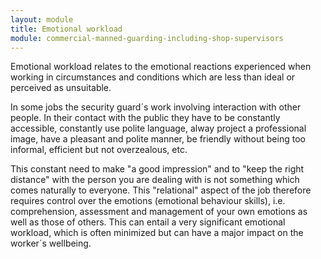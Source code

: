 ```yaml
---
layout: module
title: Emotional workload
module: commercial-manned-guarding-including-shop-supervisors
---
```

Emotional workload relates to the emotional reactions experienced when working
in circumstances and conditions which are less than ideal or perceived as
unsuitable.

In some jobs the security guard´s work involving interaction with other
people. In their contact with the public they have to be constantly
accessible, constantly use polite language, alway project a professional
image, have a pleasant and polite manner, be friendly without being too
informal, efficient but not overzealous, etc.

This constant need to make "a good impression" and to "keep the right
distance" with the person you are dealing with is not something which comes
naturally to everyone. This "relational" aspect of the job therefore requires
control over the emotions (emotional behaviour skills), i.e. comprehension,
assessment and management of your own emotions as well as those of others.
This can entail a very significant emotional workload, which is often
minimized but can have a major impact on the worker´s wellbeing.


